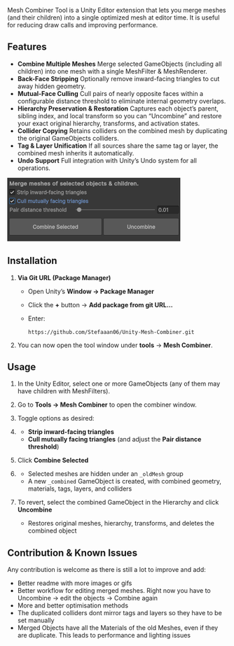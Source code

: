 ﻿
Mesh Combiner Tool is a Unity Editor extension that lets you merge meshes (and their children) into a single optimized mesh at editor time. 
It is useful for reducing draw calls and improving performance.

## Features

* **Combine Multiple Meshes**
  Merge selected GameObjects (including all children) into one mesh with a single MeshFilter & MeshRenderer.
* **Back-Face Stripping**
  Optionally remove inward-facing triangles to cut away hidden geometry.
* **Mutual-Face Culling**
  Cull pairs of nearly opposite faces within a configurable distance threshold to eliminate internal geometry overlaps.
* **Hierarchy Preservation & Restoration**
  Captures each object’s parent, sibling index, and local transform so you can “Uncombine” and restore your exact original hierarchy, transforms, and activation states.
* **Collider Copying**
  Retains colliders on the combined mesh by duplicating the original GameObjects colliders.
* **Tag & Layer Unification**
  If all sources share the same tag or layer, the combined mesh inherits it automatically.
* **Undo Support**
  Full integration with Unity’s Undo system for all operations.

![showcase.png](img/showcase1.png)


## Installation

1. **Via Git URL (Package Manager)**

    * Open Unity’s **Window → Package Manager**
    * Click the **+** button → **Add package from git URL…**
    * Enter:

      ```
      https://github.com/Stefaaan06/Unity-Mesh-Combiner.git
      ```
2. You can now open the tool window under **tools** -> **Mesh Combiner**.

## Usage

1. In the Unity Editor, select one or more GameObjects (any of them may have children with MeshFilters).
2. Go to **Tools → Mesh Combiner** to open the combiner window.
3. Toggle options as desired:
4. 
    * **Strip inward-facing triangles**
    * **Cull mutually facing triangles** (and adjust the **Pair distance threshold**)
5. Click **Combine Selected**
6. 
    * Selected meshes are hidden under an `_oldMesh` group
    * A new `_combined` GameObject is created, with combined geometry, materials, tags, layers, and colliders
7. To revert, select the combined GameObject in the Hierarchy and click **Uncombine**

    * Restores original meshes, hierarchy, transforms, and deletes the combined object

## Contribution & Known Issues

Any contribution is welcome as there is still a lot to improve and add:
- Better readme with more images or gifs
- Better workflow for editing merged meshes. Right now you have to Uncombine -> edit the objects -> Combine again
- More and better optimisation methods
- The duplicated colliders dont mirror tags and layers so they have to be set manually
- Merged Objects have all the Materials of the old Meshes, even if they are duplicate. This leads to performance and lighting issues
